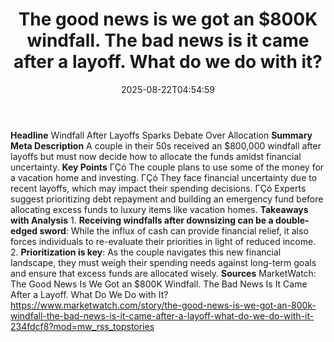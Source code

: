 ﻿---
title: "The good news is we got an $800K windfall. The bad news is it came after a layoff. What do we do with it?"
date: "2025-08-22T04:54:59"
category: "Markets"
summary: ""
slug: "the good news is we got an 800k windfall the bad news is it "
source_urls:
  - "https://www.marketwatch.com/story/the-good-news-is-we-got-an-800k-windfall-the-bad-news-is-it-came-after-a-layoff-what-do-we-do-with-it-234fdcf8?mod=mw_rss_topstories"
seo:
  title: "The good news is we got an $800K windfall. The bad news is it came after a layoff. What do we do with it? | Hash n Hedge"
  description: ""
  keywords: ["news", "markets", "brief"]
---
**Headline** Windfall After Layoffs Sparks Debate Over Allocation  **Summary Meta Description** A couple in their 50s received an $800,000 windfall after layoffs but must now decide how to allocate the funds amidst financial uncertainty.  **Key Points**  ΓÇó The couple plans to use some of the money for a vacation home and investing. ΓÇó They face financial uncertainty due to recent layoffs, which may impact their spending decisions. ΓÇó Experts suggest prioritizing debt repayment and building an emergency fund before allocating excess funds to luxury items like vacation homes.  **Takeaways with Analysis**  1. **Receiving windfalls after downsizing can be a double-edged sword**: While the influx of cash can provide financial relief, it also forces individuals to re-evaluate their priorities in light of reduced income. 2. **Prioritization is key**: As the couple navigates this new financial landscape, they must weigh their spending needs against long-term goals and ensure that excess funds are allocated wisely.  **Sources** MarketWatch: The Good News Is We Got an $800K Windfall. The Bad News Is It Came After a Layoff. What Do We Do with It? https://www.marketwatch.com/story/the-good-news-is-we-got-an-800k-windfall-the-bad-news-is-it-came-after-a-layoff-what-do-we-do-with-it-234fdcf8?mod=mw_rss_topstories 
